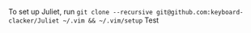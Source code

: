 To set up Juliet, run `git clone --recursive
git@github.com:keyboard-clacker/Juliet ~/.vim && ~/.vim/setup`
Test
